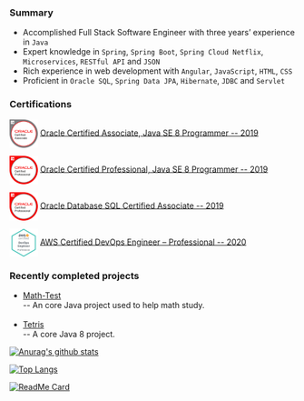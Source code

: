 ### Summary

* Accomplished Full Stack Software Engineer with three years’ experience in `Java`
* Expert knowledge in `Spring`, `Spring Boot`, `Spring Cloud Netflix`, `Microservices`, `RESTful API` and `JSON`
* Rich experience in web development with `Angular`, `JavaScript`, `HTML`, `CSS`
* Proficient in `Oracle SQL`, `Spring Data JPA`, `Hibernate`, `JDBC` and `Servlet`  
  

### Certifications

<img markdown =1 src="https://github.com/shangguanxiaomei/Imageshare/raw/master/20200803%20Homepage/oracle-certified-associate-java-se-8-programmer.png" width = "50" height = "50" alt="图片名称" align=center /> [Oracle Certified Associate, Java SE 8 Programmer  --  2019](https://www.youracclaim.com/badges/1e369a12-0a05-488e-8dc9-760b16efc364/public_url "Click to verify")

<img markdown =1 src="https://github.com/shangguanxiaomei/Imageshare/raw/master/20200803%20Homepage/oracle-certified-professional-java-se-8-programmer.png" width = "50" height = "50" alt="图片名称" align=center /> [Oracle Certified Professional, Java SE 8 Programmer  --  2019](https://www.youracclaim.com/badges/205f6ffe-299a-47a1-9fa3-57c7377ad065/public_url "Click to verify")

<img markdown =1 src="https://github.com/shangguanxiaomei/Imageshare/raw/master/20200803%20Homepage/oracle-certified-professional-java-se-8-programmer.png" width = "50" height = "50" alt="图片名称" align=center /> [Oracle Database SQL Certified Associate  --  2019](https://www.youracclaim.com/badges/1e369a12-0a05-488e-8dc9-760b16efc364/public_url "Click to verify")

<img markdown =1 src="https://github.com/shangguanxiaomei/Imageshare/raw/master/20200803%20Homepage/aws-certified-devops-engineer-professional.png" width = "50" height = "50" alt="图片名称" align=center /> [AWS Certified DevOps Engineer – Professional  --  2020](https://www.youracclaim.com/badges/5b80739a-134b-4b66-8aad-36b180406fe4/public_url "Click to verify")  
  

### Recently completed projects

* [Math-Test](https://github.com/shangguanxiaomei/Math-Test)<br>
-- An core Java project used to help math study.
<br><br>
* [Tetris](https://github.com/shangguanxiaomei/Tetris)<br>
 -- A core Java 8 project.

[![Anurag's github stats](https://github-readme-stats.vercel.app/api?username=shangguanxiaomei&show_icons=true&theme=radical)](https://github.com/anuraghazra/github-readme-stats)
 
 [![Top Langs](https://github-readme-stats.vercel.app/api/top-langs/?username=shangguanxiaomei)](https://github.com/anuraghazra/github-readme-stats)
 
 [![ReadMe Card](https://github-readme-stats.vercel.app/api/pin/?username=shangguanxiaomei&repo=shangguanxiaomei)](https://github.com/anuraghazra/github-readme-stats)
 
<!--
**shangguanxiaomei/shangguanxiaomei** is a ✨ _special_ ✨ repository because its `README.md` (this file) appears on your GitHub profile.

Here are some ideas to get you started:

- 🔭 I’m currently working on ...
- 🌱 I’m currently learning ...
- 👯 I’m looking to collaborate on ...
- 🤔 I’m looking for help with ...
- 💬 Ask me about ...
- 📫 How to reach me: ...
- 😄 Pronouns: ...
- ⚡ Fun fact: ...
-->
